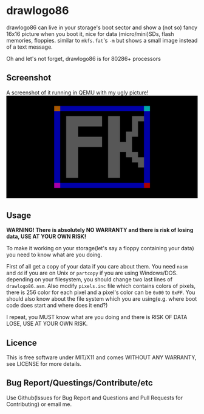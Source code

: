 # drawlogo86
drawlogo86 can live in your storage's boot sector and show a (not so) fancy
16x16 picture when you boot it, nice for data (micro/mini)SDs, flash memories, floppies. similar to `mkfs.fat`'s `-m` but shows a small image instead of a text message.

Oh and let's not forget, drawlogo86 is for 80286+ processors
## Screenshot
A screenshot of it running in QEMU with my ugly picture!
![drawlogo86 running in QEMU](https://github.com/farooqkz/drawlogo86/raw/master/screenshot.png "drawlogo86 running in QEMU")
## Usage
**WARNING! There is absolutely NO WARRANTY and there is risk of losing data,
USE AT YOUR OWN RISK!**

To make it working on your storage(let's say a floppy containing your data) you
need to know what are you doing.

First of all get a copy of your data if you care about them.
You need `nasm` and `dd` if you are on Unix or `partcopy` if you are using
Windows/DOS. depending on your filesystem, you should change two last lines of
`drawlogo86.asm`. Also modify `pixels.inc` file which contains colors of
pixels, there is 256 color for each pixel and a pixel's color can be `0x00` to
`0xFF`. You should also know about the file system which you are using(e.g.
where boot code does start and where does it end?)

I repeat, you MUST know what are you doing and there is RISK OF DATA LOSE, USE
AT YOUR OWN RISK.
## Licence
This is free software under MIT/X11 and comes WITHOUT ANY WARRANTY, see LICENSE
for more details.
## Bug Report/Questings/Contribute/etc
Use Github(Issues for Bug Report and Questions and Pull Requests for
Contributing) or email me.
